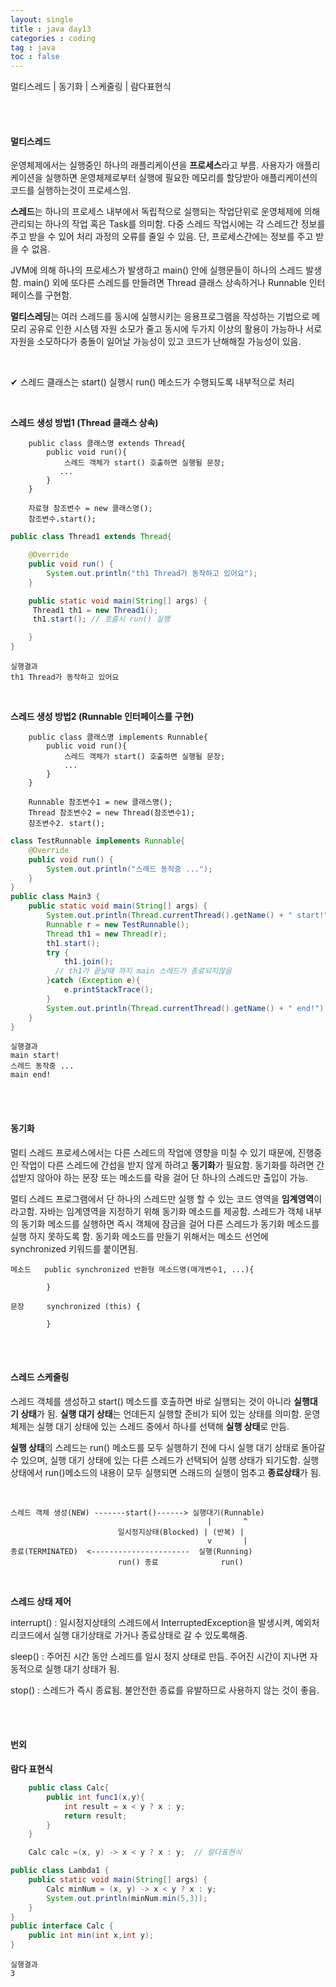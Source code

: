 ```yaml
---
layout: single
title : java day13
categories : coding
tag : java
toc : false
---
```


멀티스레드 | 동기화 | 스케줄링 | 람다표현식

<br>
<br>

#### 멀티스레드

운영체제에서는 실행중인 하나의 래플리케이션을 **프로세스**라고 부름. 사용자가 애플리케이션을 실행하면 운영체제로부터 실행에 필요한 메모리를 할당받아 애플리케이션의 코드를 실행하는것이 프로세스임.

**스레드**는 하나의 프로세스 내부에서 독립적으로 실행되는 작업단위로 운영체제에 의해 관리되는 하나의 작업 혹은 Task를 의미함. 다중 스레드 작업시에는 각 스레드간 정보를 주고 받을 수 있어 처리 과정의 오류를 줄일 수 있음. 단, 프로세스간에는 정보를 주고 받을 수 없음. 

JVM에 의해 하나의 프로세스가 발생하고 main() 안에 실행문들이 하나의 스레드 발생함. main() 외에 또다른 스레드를 만들려면 Thread 클래스 상속하거나 Runnable 인터페이스를 구현함.

**멀티스레딩**는 여러 스레드를 동시에 실행시키는 응용프로그램을 작성하는 기법으로 메모리 공유로 인한 시스템 자원 소모가 줄고 동시에 두가지 이상의 활용이 가능하나 서로 자원을 소모하다가 충돌이 일어날 가능성이 있고 코드가 난해해질 가능성이 있음.

<br>

✔ 스레드 클래스는 start() 실행시 run() 메소드가 수행되도록 내부적으로 처리

<br>

**스레드 생성 방법1 (Thread 클래스 상속)**

```
    public class 클래스명 extends Thread{
        public void run(){
            스레드 객체가 start() 호출하면 실행될 문장;
           ...
        }
    }
    
    자료형 참조변수 = new 클래스명();
    참조변수.start();
```

```java
public class Thread1 extends Thread{

    @Override
    public void run() {
        System.out.println("th1 Thread가 동작하고 있어요");
    }

    public static void main(String[] args) {
     Thread1 th1 = new Thread1();
     th1.start(); // 호출시 run() 실행

    }
}
```

```
실행결과
th1 Thread가 동작하고 있어요
```

<br>

**스레드 생성 방법2 (Runnable 인터페이스를 구현)**

```
    public class 클래스명 implements Runnable{
        public void run(){
            스레드 객체가 start() 호출하면 실행될 문장;
            ...
        }
    }
    
    Runnable 참조변수1 = new 클래스명();
    Thread 참조변수2 = new Thread(참조변수1);
    참조변수2. start();
```

```java
class TestRunnable implements Runnable{
    @Override
    public void run() {
        System.out.println("스레드 동작중 ...");
    }
}
public class Main3 {
    public static void main(String[] args) {
        System.out.println(Thread.currentThread().getName() + " start!");
        Runnable r = new TestRunnable();
        Thread th1 = new Thread(r);
        th1.start();
        try {
            th1.join(); 
          // th1가 끝날때 까지 main 스레드가 종료되지않음
        }catch (Exception e){
            e.printStackTrace();
        }
        System.out.println(Thread.currentThread().getName() + " end!");
    }
}
```

```
실행결과
main start!
스레드 동작중 ...
main end!
```

<br>
<br>


#### 동기화

멀티 스레드 프로세스에서는 다른 스레드의 작업에 영향을 미칠 수 있기 때문에,
진행중인 작업이 다른 스레드에 간섭을 받지 않게 하려고 **동기화**가 필요함. 동기화를 하려면 간섭받지 않아야 하는 문장 또는 메소드를 락을 걸어 단 하나의 스레드만 출입이 가능.

멀티 스레드 프로그램에서 단 하나의 스레드만 실행 할 수 있는 코드 영역을 **임계영역**이라고함. 자바는 임계영역을 지정하기 위해 동기화 메소드를 제공함. 스레드가 객체 내부의 동기화 메소드를 실행하면 즉시 객체에 잠금을 걸어 다른 스레드가 동기화 메소드를 실행 하지 못하도록 함. 동기화 메소드를 만들기 위해서는 메소드 선언에 synchronized 키워드를 붙이면됨.

```
메소드   public synchronized 반환형 메소드명(매개변수1, ...){

        }
        
문장     synchronized (this) {

        }
```

<br>
<br>

#### 스레드 스케줄링

스레드 객체를 생성하고 start() 메소드를 호출하면 바로 실행되는 것이 아니라 **실행대기 상태**가 됨. **실행 대기 상태**는 언데든지 실행할 준비가 되어 있는 상태를 의미함. 운영체제는 실행 대기 상태에 있는 스레드 중에서 하나를 선택해 **실행 상태**로 만듬. 

**실행 상태**의 스레드는 run() 메소드를 모두 실행하기 전에 다시 실행 대기 상태로 돌아갈 수 있으며, 실행 대기 상태에 있는 다른 스레드가 선택되어 실행 상태가 되기도함. 실행 상태에서 run()메소드의 내용이 모두 실행되면 스래드의 실행이 멈추고 **종료상태**가 됨.

<br>

```
스레드 객체 생성(NEW) -------start()------> 실행대기(Runnable)
										    |		^
						일시정지상태(Blocked) | (반복) |
									 	    v		|
종료(TERMINATED)  <----------------------  실행(Running)
						run() 종료		      run()	  
```

<br>

**스레드 상태 제어**

interrupt() : 일시정지상태의 스레드에서 InterruptedException을 발생시켜, 예외처리코드에서 실행 대기상태로 가거나 종료상태로 갈 수 있도록해줌.

sleep() : 주어진 시간 동안 스레드를 일시 정지 상태로 만듬. 주어진 시간이 지나면 자동적으로 실행 대기 상태가 됨.

stop() : 스레드가 즉시 종료됨. 불안전한 종료를 유발하므로 사용하지 않는 것이 좋음.

<br>
<br>


#### 번외

**람다 표현식**

```java
    public class Calc{
        public int func1(x,y){
            int result = x < y ? x : y;
            return result;
        }
    }

    Calc calc =(x, y) -> x < y ? x : y;  // 람다표현식
```

```java
public class Lambda1 {
    public static void main(String[] args) {
        Calc minNum = (x, y) -> x < y ? x : y;
        System.out.println(minNum.min(5,3));
    }
}
public interface Calc {
    public int min(int x,int y);
}
```

```
실행결과
3
```


